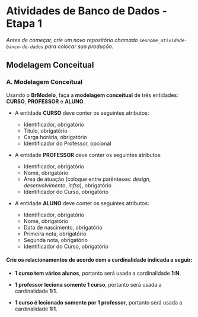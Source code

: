 # Atividades de Banco de Dados - Etapa 1

*Antes de começar, crie um novo repositório chamado `seunome_atividade-banco-de-dados` para colocar sua produção.*

## Modelagem Conceitual

### A. Modelagem Conceitual

Usando o **BrModelo**, faça a **modelagem conceitual** de três entidades: **CURSO**, **PROFESSOR** e **ALUNO**.

- A entidade **CURSO** deve conter os seguintes atributos:

    - Identificador, obrigatório
    - Título, obrigatório
    - Carga horária, obrigatório
    - Identificador do Professor, opcional

- A entidade **PROFESSOR** deve conter os seguintes atributos:    

    - Identificador, obrigatório
    - Nome, obrigatório
    - Área de atuação (coloque entre parênteses: *design*, *desenvolvimento*, *infra*), obrigatório
    - Identificador do Curso, obrigatório

- A entidade **ALUNO** deve conter os seguintes atributos:    

    - Identificador, obrigatório
    - Nome, obrigatório
    - Data de nascimento, obrigatório
    - Primeira nota, obrigatório
    - Segunda nota, obrigatório
    - Identificador do Curso, obrigatório

  
#### Crie os relacionamentos de acordo com a cardinalidade indicada a seguir:

- **1 curso tem vários alunos**, portanto será usada a cardinalidade **1:N**. 

- **1 professor leciona somente 1 curso**, portanto será usada a cardinalidade **1:1**. 

- **1 curso é lecionado somente por 1 professor**, portanto será usada a cardinalidade **1:1**. 







